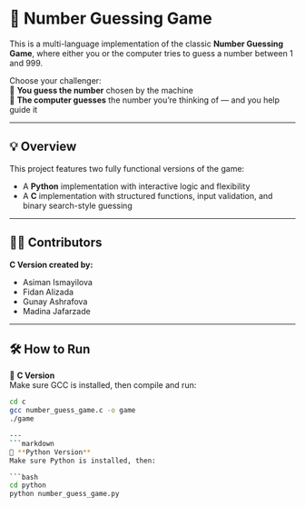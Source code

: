 # 🎯 Number Guessing Game

This is a multi-language implementation of the classic **Number Guessing Game**, where either you or the computer tries to guess a number between 1 and 999.

Choose your challenger:  
🧠 **You guess the number** chosen by the machine  
🤖 **The computer guesses** the number you’re thinking of — and you help guide it

---

## 💡 Overview

This project features two fully functional versions of the game:

- A **Python** implementation with interactive logic and flexibility
- A **C** implementation with structured functions, input validation, and binary search-style guessing


---

## 🧑‍💻 Contributors

**C Version created by:**
- Asiman Ismayilova  
- Fidan Alizada  
- Gunay Ashrafova  
- Madina Jafarzade  

---

## 🛠 How to Run 

🔸 **C Version**  
Make sure GCC is installed, then compile and run:

```bash
cd c
gcc number_guess_game.c -o game
./game

---
```markdown
🔹 **Python Version**
Make sure Python is installed, then:

```bash
cd python
python number_guess_game.py


